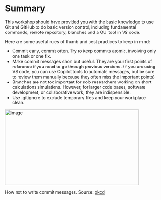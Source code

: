 # Summary

This workshop should have provided you with the basic knowledge to use Git and GitHub to do basic version control, including fundamental commands, remote repository, branches and a GUI tool in VS code. 

Here are some useful rules of thumb and best practices to keep in mind:

- Commit early, commit often. Try to keep commits atomic, involving only one task or one fix.
- Make commit messages short but useful. They are your first points of reference if you need to go through previous versions. (If you are using VS code, you can use Copilot tools to automate messages, but be sure to review them manually because they often miss the important points) 
- Branches are not too important for solo researchers working on short calculations simulations. However, for larger code bases, software development, or collaborative work, they are indispensible.
- Use .gitignore to exclude temporary files and keep your workplace clean.

<img width="439" height="250" alt="image" src="https://github.com/user-attachments/assets/3b7e2f0b-7397-41ec-8391-a4c1b1a84de1" />

How not to write commit messages. Source: [xkcd](https://xkcd.com/1296/)
